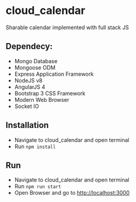 # cloud_calendar
Sharable calendar implemented with full stack JS

## Dependecy: 
* Mongo Database
* Mongoose ODM
* Express Application Framework
* NodeJS v8
* AngularJS 4
* Bootstrap 3 CSS Framework
* Modern Web Browser
* Socket IO

## Installation
* Navigate to cloud_calendar and open terminal
* Run `npm install`

## Run
* Navigate to cloud_calendar and open terminal
* Run `npm run start`
* Open Browser and go to [http://localhost:3000](http://localhost:3000)
